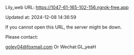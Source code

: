 Lily_web URL: https://1047-61-165-102-156.ngrok-free.app

Updated at: 2024-12-08 14:36:59

If you cannot open this URL, the server might be down.

Please contact: 

goley04@foxmail.com Or Wechat:GL_yeaH